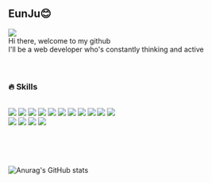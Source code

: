 ## EunJu😊
<a href="https://velog.io/@woulduu" target="_blank"><img src="https://img.shields.io/badge/BLOG-20C997?style=flat-square&logo=Velog&logoColor=white"/></a> <br/>
Hi there, welcome to my github <br>
I'll be a web developer who's constantly thinking and active 
<br><br/><br/>

### 🔥 Skills
<br><img src="https://img.shields.io/badge/SpringBoot-6DB33F?style=flat-square&logo=Spring%20Boot&logoColor=white"/>  <img src="https://img.shields.io/badge/React.js-61DAFB?style=flat-square&logo=React&logoColor=white"/>
<img src="https://img.shields.io/badge/React Query-FF4154?style=flat-square&logo=React%20Query&logoColor=white"/>
<img src="https://img.shields.io/badge/JavaScript-F7DF1E?style=flat-square&logo=JavaScript&logoColor=white"/>
<img src="https://img.shields.io/badge/JAVA-007396?style=flat-square&logo=JAVA&logoColor=white"/>
<img src="https://img.shields.io/badge/Bootstrap-7952B3?style=flat-square&logo=Bootstrap&logoColor=white"/>
<img src="https://img.shields.io/badge/MariaDB-003545?style=flat-square&logo=MariaDB&logoColor=white"/>
<img src="https://img.shields.io/badge/MySQL-4479A1?style=flat-square&logo=MySQL&logoColor=white"/>
<img src="https://img.shields.io/badge/oracle-F80000?style=flat-square&logo=oracle&logoColor=white">
<img src="https://img.shields.io/badge/github-181717?style=flat-square&logo=github&logoColor=white">
<img src="https://img.shields.io/badge/JSP-F37626?style=flat-square&logo=JSP&logoColor=white"> 
<br/>
<img src="https://img.shields.io/badge/Visual Studio Code-007ACC?style=flat-square&logo=Visual%20Studio%20Code&logoColor=white"/>
<img src="https://img.shields.io/badge/Eclipse IDE-2C2255?style=flat-square&logo=Eclipse%20IDE&logoColor=white"/>
<img src="https://img.shields.io/badge/Postman-FF6C37?style=flat-square&logo=Postman&logoColor=white"/>
<img src="https://img.shields.io/badge/IntelliJ IDEA-000000?style=flat-square&logo=IntelliJ%20IDEA&logoColor=white"/>

<br><br><br/>

![Anurag's GitHub stats](https://github-readme-stats.vercel.app/api?username=nonamed006&show_icons=true&theme=buefy)
